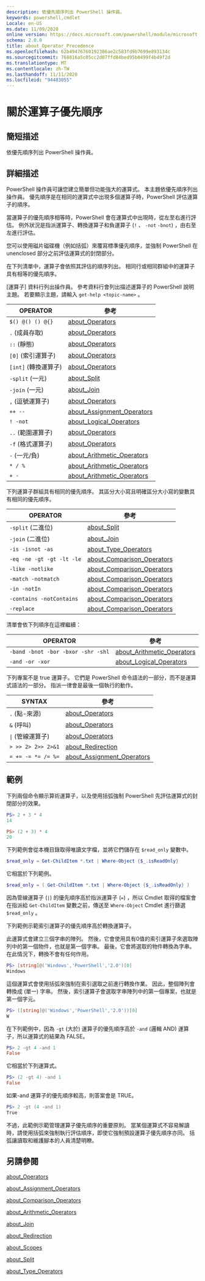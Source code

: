 ```yaml
---
description: 依優先順序列出 PowerShell 操作員。
keywords: powershell,cmdlet
Locale: en-US
ms.date: 11/09/2020
online version: https://docs.microsoft.com/powershell/module/microsoft.powershell.core/about/about_operator_precedence?view=powershell-6&WT.mc_id=ps-gethelp
schema: 2.0.0
title: about_Operator_Precedence
ms.openlocfilehash: 62b49476760192386ae2c583fd9b7699e893134c
ms.sourcegitcommit: 768816a5c05cc2d07ffd84bed95b0499f4b49f2d
ms.translationtype: MT
ms.contentlocale: zh-TW
ms.lasthandoff: 11/11/2020
ms.locfileid: "94483055"
---
```

# <a name="about-operator-precedence"></a>關於運算子優先順序

## <a name="short-description"></a>簡短描述
依優先順序列出 PowerShell 操作員。

## <a name="long-description"></a>詳細描述

PowerShell 操作員可讓您建立簡單但功能強大的運算式。 本主題依優先順序列出操作員。 優先順序是在相同的運算式中出現多個運算子時，PowerShell 評估運算子的順序。

當運算子的優先順序相等時，PowerShell 會在運算式中出現時，從左至右進行評估。 例外狀況是指派運算子、轉換運算子和負運算子 (`!` 、 `-not` `-bnot`) ，由右至左進行評估。

您可以使用磁片磁碟機（例如括弧）來覆寫標準優先順序，並強制 PowerShell 在 unenclosed 部分之前評估運算式的封閉部分。

在下列清單中，運算子會依照其評估的順序列出。 相同行或相同群組中的運算子具有相等的優先順序。

[運算子] 資料行列出操作員。 參考資料行會列出描述運算子的 PowerShell 說明主題。 若要顯示主題，請輸入 `get-help <topic-name>` 。

|         OPERATOR         |           參考            |
| ------------------------ | ------------------------------ |
| `$() @() () @{}`         | [about_Operators][]            |
| `.` (成員存取)       | [about_Operators][]            |
| `::` (靜態)             | [about_Operators][]            |
| `[0]` (索引運算子)    | [about_Operators][]            |
| `[int]` (轉換運算子)  | [about_Operators][]            |
| `-split` (一元)          | [about_Split][]                |
| `-join` (一元)           | [about_Join][]                 |
| `,` (逗號運算子)      | [about_Operators][]            |
| `++ --`                  | [about_Assignment_Operators][] |
| `! -not`                 | [about_Logical_Operators][]    |
| `..` (範圍運算子)     | [about_Operators][]            |
| `-f` (格式運算子)    | [about_Operators][]            |
| `-` (一元/負)      | [about_Arithmetic_Operators][] |
| `* / %`                  | [about_Arithmetic_Operators][] |
| `+ -`                    | [about_Arithmetic_Operators][] |

下列運算子群組具有相同的優先順序。 其區分大小寫且明確區分大小寫的變數具有相同的優先順序。

|         OPERATOR          |           參考            |
| ------------------------- | ------------------------------ |
| `-split` (二進位)          | [about_Split][]                |
| `-join` (二進位)           | [about_Join][]                 |
| `-is -isnot -as`          | [about_Type_Operators][]       |
| `-eq -ne -gt -gt -lt -le` | [about_Comparison_Operators][] |
| `-like -notlike`          | [about_Comparison_Operators][] |
| `-match -notmatch`        | [about_Comparison_Operators][] |
| `-in -notIn`              | [about_Comparison_Operators][] |
| `-contains -notContains`  | [about_Comparison_Operators][] |
| `-replace`                | [about_Comparison_Operators][] |

清單會依下列順序在這裡繼續：

|                OPERATOR                 |           參考            |
| --------------------------------------- | ------------------------------ |
| `-band -bnot -bor -bxor -shr -shl`      | [about_Arithmetic_Operators][] |
| `-and -or -xor`                         | [about_Logical_Operators][]    |

下列專案不是 true 運算子。 它們是 PowerShell 命令語法的一部分，而不是運算式語法的一部分。 指派一律會是最後一個執行的動作。

|                SYNTAX                   |           參考            |
| --------------------------------------- | ------------------------------ |
| `.` (點-來源)                         | [about_Operators][]            |
| `&` (呼叫)                               | [about_Operators][]            |
| <code>&#124;</code> (管線運算子)  | [about_Operators][]            |
| `> >> 2> 2>> 2>&1`                      | [about_Redirection][]          |
| `= += -= *= /= %=`                      | [about_Assignment_Operators][] |

## <a name="examples"></a>範例

下列兩個命令顯示算術運算子，以及使用括弧強制 PowerShell 先評估運算式的封閉部分的效果。

```powershell
PS> 2 + 3 * 4
14

PS> (2 + 3) * 4
20
```

下列範例會從本機目錄取得唯讀文字檔，並將它們儲存在 `$read_only` 變數中。

```powershell
$read_only = Get-ChildItem *.txt | Where-Object {$_.isReadOnly}
```

它相當於下列範例。

```powershell
$read_only = ( Get-ChildItem *.txt | Where-Object {$_.isReadOnly} )
```

因為管線運算子 (`|`) 的優先順序高於指派運算子 (`=`) ，所以 Cmdlet 取得的檔案會在指派給 `Get-ChildItem` 變數之前，傳送至 `Where-Object` Cmdlet 進行篩選 `$read_only` 。

下列範例示範索引運算子的優先順序高於轉換運算子。

此運算式會建立三個字串的陣列。 然後，它會使用具有0值的索引運算子來選取陣列中的第一個物件，也就是第一個字串。 最後，它會將選取的物件轉換為字串。 在此情況下，轉換不會有任何作用。

```powershell
PS> [string]@('Windows','PowerShell','2.0')[0]
Windows
```

這個運算式會使用括弧來強制在索引選取之前進行轉換作業。 因此，整個陣列會轉換成 (單一) 字串。 然後，索引運算子會選取字串陣列中的第一個專案，也就是第一個字元。

```powershell
PS> ([string]@('Windows','PowerShell','2.0'))[0]
W
```

在下列範例中，因為 `-gt` (大於) 運算子的優先順序高於 `-and` (邏輯 AND) 運算子，所以運算式的結果為 FALSE。

```powershell
PS> 2 -gt 4 -and 1
False
```

它相當於下列運算式。

```powershell
PS> (2 -gt 4) -and 1
False
```

如果-and 運算子的優先順序較高，則答案會是 TRUE。

```powershell
PS> 2 -gt (4 -and 1)
True
```

不過，此範例示範管理運算子優先順序的重要原則。 當某個運算式不容易解讀時，請使用括弧來強制執行評估順序，即使它強制預設運算子優先順序亦同。 括弧讓讀取和維護腳本的人員清楚明瞭。

## <a name="see-also"></a>另請參閱

[about_Operators][]

[about_Assignment_Operators][]

[about_Comparison_Operators][]

[about_Arithmetic_Operators][]

[about_Join][]

[about_Redirection][]

[about_Scopes][]

[about_Split][]

[about_Type_Operators][]

<!-- reference links -->
[about_Arithmetic_Operators]: about_Arithmetic_Operators.md
[about_Assignment_Operators]: about_Assignment_Operators.md
[about_Comparison_Operators]: about_Comparison_Operators.md
[about_Join]: about_Join.md
[about_Logical_Operators]: about_logical_operators.md
[about_Operators]: about_Operators.md
[about_Redirection]: about_Redirection.md
[about_Scopes]: about_Scopes.md
[about_Split]: about_Split.md
[about_Type_Operators]: about_Type_Operators.md
